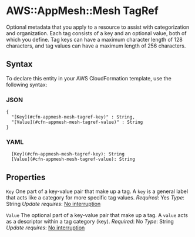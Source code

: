# AWS::AppMesh::Mesh TagRef<a name="aws-properties-appmesh-mesh-tagref"></a>

Optional metadata that you apply to a resource to assist with categorization and organization\. Each tag consists of a key and an optional value, both of which you define\. Tag keys can have a maximum character length of 128 characters, and tag values can have a maximum length of 256 characters\.

## Syntax<a name="aws-properties-appmesh-mesh-tagref-syntax"></a>

To declare this entity in your AWS CloudFormation template, use the following syntax:

### JSON<a name="aws-properties-appmesh-mesh-tagref-syntax.json"></a>

```
{
  "[Key](#cfn-appmesh-mesh-tagref-key)" : String,
  "[Value](#cfn-appmesh-mesh-tagref-value)" : String
}
```

### YAML<a name="aws-properties-appmesh-mesh-tagref-syntax.yaml"></a>

```
  [Key](#cfn-appmesh-mesh-tagref-key): String
  [Value](#cfn-appmesh-mesh-tagref-value): String
```

## Properties<a name="aws-properties-appmesh-mesh-tagref-properties"></a>

`Key`  <a name="cfn-appmesh-mesh-tagref-key"></a>
One part of a key\-value pair that make up a tag\. A `key` is a general label that acts like a category for more specific tag values\.
*Required*: Yes
*Type*: String
*Update requires*: [No interruption](https://docs.aws.amazon.com/AWSCloudFormation/latest/UserGuide/using-cfn-updating-stacks-update-behaviors.html#update-no-interrupt)

`Value`  <a name="cfn-appmesh-mesh-tagref-value"></a>
The optional part of a key\-value pair that make up a tag\. A `value` acts as a descriptor within a tag category \(key\)\.
*Required*: No
*Type*: String
*Update requires*: [No interruption](https://docs.aws.amazon.com/AWSCloudFormation/latest/UserGuide/using-cfn-updating-stacks-update-behaviors.html#update-no-interrupt)

